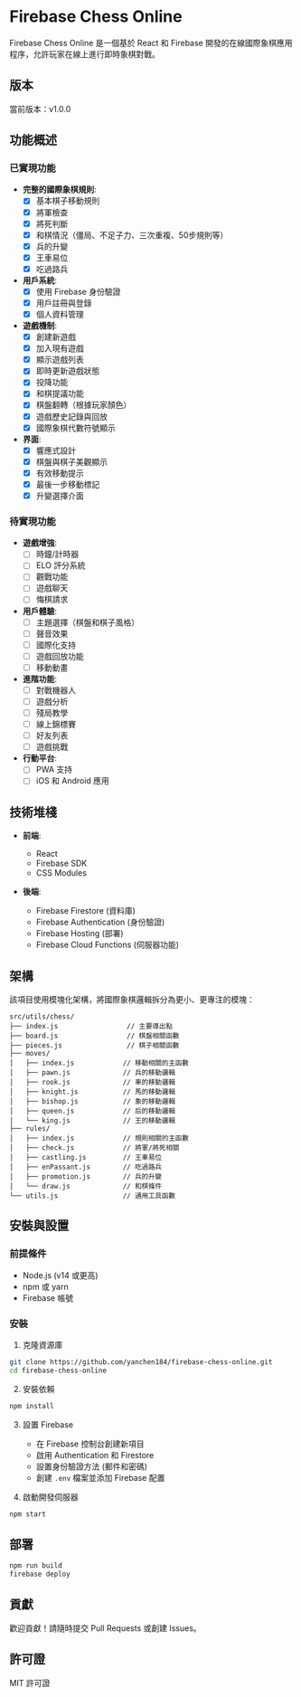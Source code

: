 # Firebase Chess Online

Firebase Chess Online 是一個基於 React 和 Firebase 開發的在線國際象棋應用程序，允許玩家在線上進行即時象棋對戰。

## 版本

當前版本：v1.0.0

## 功能概述

### 已實現功能

- **完整的國際象棋規則**:
  - [x] 基本棋子移動規則
  - [x] 將軍檢查
  - [x] 將死判斷
  - [x] 和棋情況（僵局、不足子力、三次重複、50步規則等）
  - [x] 兵的升變
  - [x] 王車易位
  - [x] 吃過路兵

- **用戶系統**:
  - [x] 使用 Firebase 身份驗證
  - [x] 用戶註冊與登錄
  - [x] 個人資料管理

- **遊戲機制**:
  - [x] 創建新遊戲
  - [x] 加入現有遊戲
  - [x] 顯示遊戲列表
  - [x] 即時更新遊戲狀態
  - [x] 投降功能
  - [x] 和棋提議功能
  - [x] 棋盤翻轉（根據玩家顏色）
  - [x] 遊戲歷史記錄與回放
  - [x] 國際象棋代數符號顯示

- **界面**:
  - [x] 響應式設計
  - [x] 棋盤與棋子美觀顯示
  - [x] 有效移動提示
  - [x] 最後一步移動標記
  - [x] 升變選擇介面

### 待實現功能

- **遊戲增強**:
  - [ ] 時鐘/計時器
  - [ ] ELO 評分系統
  - [ ] 觀戰功能
  - [ ] 遊戲聊天
  - [ ] 悔棋請求

- **用戶體驗**:
  - [ ] 主題選擇（棋盤和棋子風格）
  - [ ] 聲音效果
  - [ ] 國際化支持
  - [ ] 遊戲回放功能
  - [ ] 移動動畫

- **進階功能**:
  - [ ] 對戰機器人
  - [ ] 遊戲分析
  - [ ] 殘局教學
  - [ ] 線上錦標賽
  - [ ] 好友列表
  - [ ] 遊戲挑戰

- **行動平台**:
  - [ ] PWA 支持
  - [ ] iOS 和 Android 應用

## 技術堆棧

- **前端**:
  - React
  - Firebase SDK
  - CSS Modules

- **後端**:
  - Firebase Firestore (資料庫)
  - Firebase Authentication (身份驗證)
  - Firebase Hosting (部署)
  - Firebase Cloud Functions (伺服器功能)

## 架構

該項目使用模塊化架構，將國際象棋邏輯拆分為更小、更專注的模塊：

```
src/utils/chess/
├── index.js                 // 主要導出點
├── board.js                 // 棋盤相關函數
├── pieces.js                // 棋子相關函數
├── moves/
│   ├── index.js            // 移動相關的主函數
│   ├── pawn.js             // 兵的移動邏輯
│   ├── rook.js             // 車的移動邏輯
│   ├── knight.js           // 馬的移動邏輯
│   ├── bishop.js           // 象的移動邏輯
│   ├── queen.js            // 后的移動邏輯
│   └── king.js             // 王的移動邏輯
├── rules/
│   ├── index.js            // 規則相關的主函數
│   ├── check.js            // 將軍/將死相關
│   ├── castling.js         // 王車易位
│   ├── enPassant.js        // 吃過路兵
│   ├── promotion.js        // 兵的升變
│   └── draw.js             // 和棋條件
└── utils.js                // 通用工具函數
```

## 安裝與設置

### 前提條件

- Node.js (v14 或更高)
- npm 或 yarn
- Firebase 帳號

### 安裝

1. 克隆資源庫
```bash
git clone https://github.com/yanchen184/firebase-chess-online.git
cd firebase-chess-online
```

2. 安裝依賴
```bash
npm install
```

3. 設置 Firebase
   - 在 Firebase 控制台創建新項目
   - 啟用 Authentication 和 Firestore
   - 設置身份驗證方法 (郵件和密碼)
   - 創建 `.env` 檔案並添加 Firebase 配置

4. 啟動開發伺服器
```bash
npm start
```

## 部署

```bash
npm run build
firebase deploy
```

## 貢獻

歡迎貢獻！請隨時提交 Pull Requests 或創建 Issues。

## 許可證

MIT 許可證
